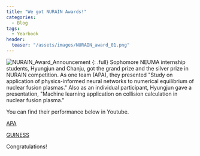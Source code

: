 ```yaml
---
title: "We got NURAIN Awards!"
categories:
  - Blog
tags:
  - Yearbook
header:
  teaser: "/assets/images/NURAIN_award_01.png"
---
```


![NURAIN_Award_Announcement]({{site.url}}/assets/images/NURAIN_award_01.png)
{: .full}
Sophomore NEUMA internship students, Hyungjun and Chanju, got the grand prize and the silver prize in NURAIN competition. As one team (APA), they presented "Study on application of physics-informed neural networks to numerical equilibrium of nuclear fusion plasmas." Also as an individual participant, Hyungjun gave a presentation, "Machine learning application on collision calculation in nuclear fusion plasma."

You can find their performance below in Youtube.

[APA](https://www.youtube.com/watch?v=XS1JevTWuI8&t=4s)

[GUINESS](https://youtu.be/ok39eC8e1nA)

Congratulations!
